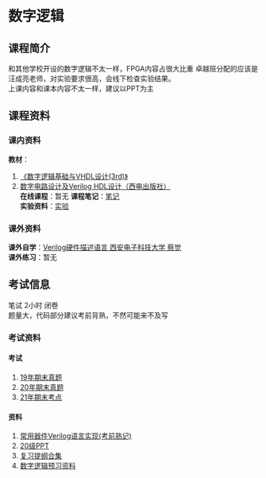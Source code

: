 # 数字逻辑
## 课程简介
和其他学校开设的数字逻辑不太一样，FPGA内容占很大比重
卓越班分配的应该是汪成亮老师，对实验要求很高，会线下检查实验结果。  
上课内容和课本内容不太一样，建议以PPT为主
## 课程资料
### 课内资料
**教材**：
1. [《数字逻辑基础与VHDL设计(3rd)》](https://zh.b-ok.xyz/book/19200549/98c10e)  
2. [数字电路设计及Verilog HDL设计（西电出版社）](这本可能更贴近课堂内容)  
**在线课程**：暂无
**课程笔记**：[笔记](https://github.com/ScienceLi1125/CQU-Study/blob/main/%E6%95%B0%E5%AD%97%E9%80%BB%E8%BE%91/%E6%80%BB%E7%BB%93.pdf)  
**实验资料**：[实验](https://github.com/ScienceLi1125/CQU-Study/tree/main/%E6%95%B0%E5%AD%97%E9%80%BB%E8%BE%91/%E5%AE%9E%E9%AA%8C)  
### 课外资料
**课外自学**：[Verilog硬件描述语言 西安电子科技大学 蔡觉](https://www.bilibili.com/video/BV12y4y1v7V3?spm_id_from=333.337.header_right.fav_list.click)  
**课外练习**：暂无
## 考试信息
笔试 2小时 闭卷  
题量大，代码部分建议考前背熟，不然可能来不及写  
### 考试资料
#### 考试
1. [19年期末真题](https://github.com/CQU-CS-Wiki/CQU-CS-Wiki.github.io/blob/main/files/Digital_Logic/2019%E5%B9%B4%E6%9C%9F%E6%9C%AB%E7%9C%9F%E9%A2%98.md)  
2. [20年期末真题](https://github.com/CQU-CS-Wiki/CQU-CS-Wiki.github.io/blob/main/files/Digital_Logic/2020%E6%95%B0%E5%AD%97%E9%80%BB%E8%BE%91%E8%80%83%E8%AF%95.pdf)  
3. [21年期末考点](https://github.com/CQU-CS-Wiki/CQU-CS-Wiki.github.io/blob/main/files/Digital_Logic/%E6%95%B0%E5%AD%97%E9%80%BB%E8%BE%91%E9%87%8D%E7%82%B9.md)  
#### 资料
1. [常用器件Verilog语言实现(考前熟记)](https://github.com/CQU-CS-Wiki/CQU-CS-Wiki.github.io/blob/main/files/Digital_Logic/%E5%B8%B8%E7%94%A8%E5%99%A8%E4%BB%B6Verilog%E8%AF%AD%E8%A8%80%E5%AE%9E%E7%8E%B0.pdf)  
2. [20级PPT](https://github.com/CQU-CS-Wiki/CQU-CS-Wiki.github.io/tree/main/files/Digital_Logic/ppt)  
3. [复习提纲合集](https://github.com/CQU-CS-Wiki/CQU-CS-Wiki.github.io/tree/main/files/Digital_Logic/%E5%A4%8D%E4%B9%A0%E6%8F%90%E7%BA%B2)  
4. [数字逻辑预习资料](https://github.com/CQU-CS-Wiki/CQU-CS-Wiki.github.io/tree/main/files/Digital_Logic/%E6%95%B0%E5%AD%97%E9%80%BB%E8%BE%91%E9%A2%84%E4%B9%A0%E8%B5%84%E6%96%99)